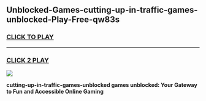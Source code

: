
## Unblocked-Games-cutting-up-in-traffic-games-unblocked-Play-Free-qw83s
<h3>
<a href="https://premium76.site?title=cutting-up-in-traffic-games-unblocked&ref=15A">CLICK TO PLAY</a></h3>
<hr>

<h3>
<a href="https://premium76.site?title=cutting-up-in-traffic-games-unblocked&ref=15A">CLICK 2 PLAY</a>
  
</h3>

<a href="https://premium76.site?title=cutting-up-in-traffic-games-unblocked&ref=15A"><img src="https://clearcache.store/games.png"></a>


**cutting-up-in-traffic-games-unblocked games unblocked: Your Gateway to Fun and Accessible Online Gaming**
